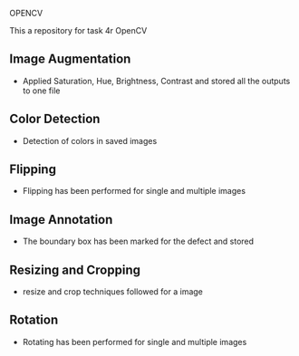 OPENCV

This a repository for task 4r OpenCV


## Image Augmentation

 * Applied Saturation, Hue, Brightness, Contrast and stored all the outputs to one file
 
## Color Detection

 * Detection of colors in saved images
 
## Flipping

 * Flipping has been performed for single and multiple images
 
## Image Annotation

 * The boundary box has been marked for the defect and stored
 
## Resizing and Cropping

 * resize and crop techniques followed for a image
 
## Rotation

 * Rotating has been performed for single and multiple images

